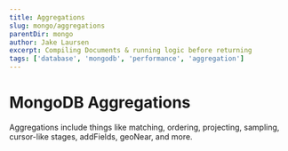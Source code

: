 ```yaml
---
title: Aggregations
slug: mongo/aggregations
parentDir: mongo
author: Jake Laursen
excerpt: Compiling Documents & running logic before returning
tags: ['database', 'mongodb', 'performance', 'aggregation']
---
```


# MongoDB Aggregations

Aggregations include things like matching, ordering, projecting, sampling, cursor-like stages, addFields, geoNear, and more.
